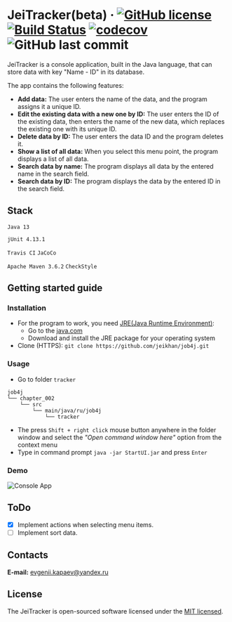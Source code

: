 # JeiTracker(beta) &middot; [![GitHub license](https://img.shields.io/badge/license-MIT-brightgreen.svg)](https://github.com/jeikhan/job4j/blob/hotfix_3/LICENSE)  [![Build Status](https://travis-ci.com/jeikhan/job4j.svg?branch=hotfix_3)](https://travis-ci.com/jeikhan/job4j) [![codecov](https://codecov.io/gh/jeikhan/job4j/branch/hotfix_3/graph/badge.svg?token=WUPRSSWI6Y)](https://codecov.io/gh/jeikhan/job4j) ![GitHub last commit](https://img.shields.io/github/last-commit/jeikhan/job4j)

JeiTracker is a console application, built in the Java language, that can store data with key "Name - ID" in its database.

The app contains the following features:

- **Add data:** The user enters the name of the data, and the program assigns it a unique ID.
- **Edit the existing data with a new one by ID:** The user enters the ID of the existing data, then enters the name of the new data, which replaces the existing one with its unique ID.
- **Delete data by ID:** The user enters the data ID and the program deletes it.
- **Show a list of all data:** When you select this menu point, the program displays a list of all data.
- **Search data by name:** The program displays all data by the entered name in the search field.
- **Search data by ID:** The program displays the data by the entered ID in the search field.

## Stack

`Java 13`

`jUnit 4.13.1`

`Travis CI`
`JaCoCo`

`Apache Maven 3.6.2`
`CheckStyle`

<!--
[![Java](https://img.shields.io/badge/-Java_13-F60102?style=flat&logo=java&logoColor=white)](https://www.oracle.com/java/technologies/javase-downloads.html)
![](https://img.shields.io/badge/-jUnit_4.13.1-259C5F?style=flat&logo=&logoColor=)
![](https://img.shields.io/badge/-Apache_Maven_3.6.2-C71A36?style=flat&logo=apache-maven&logoColor=white)
![](https://img.shields.io/badge/-Travis_CI-ECE8AA?style=flat&logo=Travis-CI&logoColor=black)
![](https://img.shields.io/badge/-JaCoCo-7D0D00?style=flat&logo=JaCoCo&logoColor=white)
![](https://img.shields.io/badge/-CheckStyle-FCC204?style=flat&logo=CheckStyle&logoColor=white)
-->

## Getting started guide

### Installation

- For the program to work, you need [JRE(Java Runtime Environment)](https://ru.wikipedia.org/wiki/Java_Runtime_Environment):
  - Go to the [java.com](https://www.java.com/ru/download/manual.jsp)
  - Download and install the JRE package for your operating system
- Clone (HTTPS): `git clone https://github.com/jeikhan/job4j.git` 

### Usage

- Go to folder `tracker`

```
job4j
└── chapter_002
    └── src
        └── main/java/ru/job4j
            └── tracker
```
- The press `Shift + right click` mouse button anywhere in the folder window and select the _"Open command window here"_ option from the context menu
- Type in command prompt `java -jar StartUI.jar` and press `Enter`

### Demo

![Console App](https://i.ibb.co/DbZczCw/console-app.png)

## ToDo

- [x] Implement actions when selecting menu items.
- [ ] Implement sort data.

## Contacts

**E-mail:** evgenii.kapaev@yandex.ru

## License

The JeiTracker is open-sourced software licensed under the [MIT licensed](./LICENSE).
